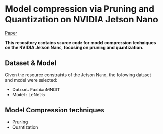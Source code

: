 # Model compression via Pruning and Quantization on NVIDIA Jetson Nano

[Paper](https://drive.google.com/file/d/1xVQjVuJvFmD0Yktru4ozkDjvm9NZkePI/view?usp=drive_link)

**This repository contains source code for model compression techniques on the NVIDIA Jetson Nano, focusing on pruning and quantization.**

## Dataset & Model
Given the resource constraints of the Jetson Nano, the following dataset and model were selected:
- Dataset: FashionMNIST
- Model  : LeNet-5


## Model Compression techniques
- Pruning 
- Quantization

